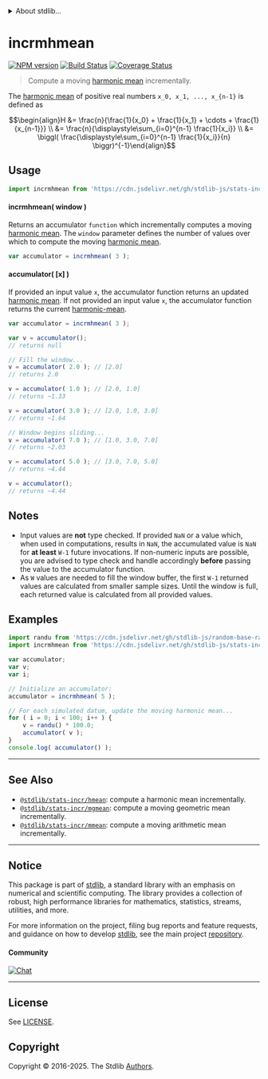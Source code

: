 <!--

@license Apache-2.0

Copyright (c) 2018 The Stdlib Authors.

Licensed under the Apache License, Version 2.0 (the "License");
you may not use this file except in compliance with the License.
You may obtain a copy of the License at

   http://www.apache.org/licenses/LICENSE-2.0

Unless required by applicable law or agreed to in writing, software
distributed under the License is distributed on an "AS IS" BASIS,
WITHOUT WARRANTIES OR CONDITIONS OF ANY KIND, either express or implied.
See the License for the specific language governing permissions and
limitations under the License.

-->


<details>
  <summary>
    About stdlib...
  </summary>
  <p>We believe in a future in which the web is a preferred environment for numerical computation. To help realize this future, we've built stdlib. stdlib is a standard library, with an emphasis on numerical and scientific computation, written in JavaScript (and C) for execution in browsers and in Node.js.</p>
  <p>The library is fully decomposable, being architected in such a way that you can swap out and mix and match APIs and functionality to cater to your exact preferences and use cases.</p>
  <p>When you use stdlib, you can be absolutely certain that you are using the most thorough, rigorous, well-written, studied, documented, tested, measured, and high-quality code out there.</p>
  <p>To join us in bringing numerical computing to the web, get started by checking us out on <a href="https://github.com/stdlib-js/stdlib">GitHub</a>, and please consider <a href="https://opencollective.com/stdlib">financially supporting stdlib</a>. We greatly appreciate your continued support!</p>
</details>

# incrmhmean

[![NPM version][npm-image]][npm-url] [![Build Status][test-image]][test-url] [![Coverage Status][coverage-image]][coverage-url] <!-- [![dependencies][dependencies-image]][dependencies-url] -->

> Compute a moving [harmonic mean][harmonic-mean] incrementally.

<section class="intro">

The [harmonic mean][harmonic-mean] of positive real numbers `x_0, x_1, ..., x_{n-1}` is defined as

<!-- <equation class="equation" label="eq:harmonic_mean" align="center" raw="\begin{align}H &= \frac{n}{\frac{1}{x_0} + \frac{1}{x_1} + \cdots + \frac{1}{x_{n-1}}} \\ &= \frac{n}{\displaystyle\sum_{i=0}^{n-1} \frac{1}{x_i}} \\ &= \biggl( \frac{\displaystyle\sum_{i=0}^{n-1} \frac{1}{x_i}}{n} \biggr)^{-1}\end{align}" alt="Equation for the harmonic mean."> -->

```math
\begin{align}H &= \frac{n}{\frac{1}{x_0} + \frac{1}{x_1} + \cdots + \frac{1}{x_{n-1}}} \\ &= \frac{n}{\displaystyle\sum_{i=0}^{n-1} \frac{1}{x_i}} \\ &= \biggl( \frac{\displaystyle\sum_{i=0}^{n-1} \frac{1}{x_i}}{n} \biggr)^{-1}\end{align}
```

<!-- <div class="equation" align="center" data-raw-text="\begin{align}H &amp;= \frac{n}{\frac{1}{x_0} + \frac{1}{x_1} + \cdots + \frac{1}{x_{n-1}}} \\ &amp;= \frac{n}{\displaystyle\sum_{i=0}^{n-1} \frac{1}{x_i}} \\ &amp;= \biggl( \frac{\displaystyle \sum_{i=0}^{n-1} \frac{1}{x_i}}{n} \biggr)^{-1}\end{align}" data-equation="eq:harmonic_mean">
    <img src="https://cdn.jsdelivr.net/gh/stdlib-js/stdlib@0a561712608b99b59d9243f7d478a2e2a019a130/lib/node_modules/@stdlib/stats/incr/mhmean/docs/img/equation_harmonic_mean.svg" alt="Equation for the harmonic mean.">
    <br>
</div> -->

<!-- </equation> -->

</section>

<!-- /.intro -->



<section class="usage">

## Usage

```javascript
import incrmhmean from 'https://cdn.jsdelivr.net/gh/stdlib-js/stats-incr-mhmean@deno/mod.js';
```

#### incrmhmean( window )

Returns an accumulator `function` which incrementally computes a moving [harmonic mean][harmonic-mean]. The `window` parameter defines the number of values over which to compute the moving [harmonic mean][harmonic-mean].

```javascript
var accumulator = incrmhmean( 3 );
```

#### accumulator( \[x] )

If provided an input value `x`, the accumulator function returns an updated [harmonic mean][harmonic-mean]. If not provided an input value `x`, the accumulator function returns the current [harmonic-mean][harmonic-mean].

```javascript
var accumulator = incrmhmean( 3 );

var v = accumulator();
// returns null

// Fill the window...
v = accumulator( 2.0 ); // [2.0]
// returns 2.0

v = accumulator( 1.0 ); // [2.0, 1.0]
// returns ~1.33

v = accumulator( 3.0 ); // [2.0, 1.0, 3.0]
// returns ~1.64

// Window begins sliding...
v = accumulator( 7.0 ); // [1.0, 3.0, 7.0]
// returns ~2.03

v = accumulator( 5.0 ); // [3.0, 7.0, 5.0]
// returns ~4.44

v = accumulator();
// returns ~4.44
```

</section>

<!-- /.usage -->

<section class="notes">

## Notes

-   Input values are **not** type checked. If provided `NaN` or a value which, when used in computations, results in `NaN`, the accumulated value is `NaN` for **at least** `W-1` future invocations. If non-numeric inputs are possible, you are advised to type check and handle accordingly **before** passing the value to the accumulator function.
-   As `W` values are needed to fill the window buffer, the first `W-1` returned values are calculated from smaller sample sizes. Until the window is full, each returned value is calculated from all provided values.

</section>

<!-- /.notes -->

<section class="examples">

## Examples

<!-- eslint no-undef: "error" -->

```javascript
import randu from 'https://cdn.jsdelivr.net/gh/stdlib-js/random-base-randu@deno/mod.js';
import incrmhmean from 'https://cdn.jsdelivr.net/gh/stdlib-js/stats-incr-mhmean@deno/mod.js';

var accumulator;
var v;
var i;

// Initialize an accumulator:
accumulator = incrmhmean( 5 );

// For each simulated datum, update the moving harmonic mean...
for ( i = 0; i < 100; i++ ) {
    v = randu() * 100.0;
    accumulator( v );
}
console.log( accumulator() );
```

</section>

<!-- /.examples -->

<!-- Section for related `stdlib` packages. Do not manually edit this section, as it is automatically populated. -->

<section class="related">

* * *

## See Also

-   <span class="package-name">[`@stdlib/stats-incr/hmean`][@stdlib/stats/incr/hmean]</span><span class="delimiter">: </span><span class="description">compute a harmonic mean incrementally.</span>
-   <span class="package-name">[`@stdlib/stats-incr/mgmean`][@stdlib/stats/incr/mgmean]</span><span class="delimiter">: </span><span class="description">compute a moving geometric mean incrementally.</span>
-   <span class="package-name">[`@stdlib/stats-incr/mmean`][@stdlib/stats/incr/mmean]</span><span class="delimiter">: </span><span class="description">compute a moving arithmetic mean incrementally.</span>

</section>

<!-- /.related -->

<!-- Section for all links. Make sure to keep an empty line after the `section` element and another before the `/section` close. -->


<section class="main-repo" >

* * *

## Notice

This package is part of [stdlib][stdlib], a standard library with an emphasis on numerical and scientific computing. The library provides a collection of robust, high performance libraries for mathematics, statistics, streams, utilities, and more.

For more information on the project, filing bug reports and feature requests, and guidance on how to develop [stdlib][stdlib], see the main project [repository][stdlib].

#### Community

[![Chat][chat-image]][chat-url]

---

## License

See [LICENSE][stdlib-license].


## Copyright

Copyright &copy; 2016-2025. The Stdlib [Authors][stdlib-authors].

</section>

<!-- /.stdlib -->

<!-- Section for all links. Make sure to keep an empty line after the `section` element and another before the `/section` close. -->

<section class="links">

[npm-image]: http://img.shields.io/npm/v/@stdlib/stats-incr-mhmean.svg
[npm-url]: https://npmjs.org/package/@stdlib/stats-incr-mhmean

[test-image]: https://github.com/stdlib-js/stats-incr-mhmean/actions/workflows/test.yml/badge.svg?branch=main
[test-url]: https://github.com/stdlib-js/stats-incr-mhmean/actions/workflows/test.yml?query=branch:main

[coverage-image]: https://img.shields.io/codecov/c/github/stdlib-js/stats-incr-mhmean/main.svg
[coverage-url]: https://codecov.io/github/stdlib-js/stats-incr-mhmean?branch=main

<!--

[dependencies-image]: https://img.shields.io/david/stdlib-js/stats-incr-mhmean.svg
[dependencies-url]: https://david-dm.org/stdlib-js/stats-incr-mhmean/main

-->

[chat-image]: https://img.shields.io/gitter/room/stdlib-js/stdlib.svg
[chat-url]: https://app.gitter.im/#/room/#stdlib-js_stdlib:gitter.im

[stdlib]: https://github.com/stdlib-js/stdlib

[stdlib-authors]: https://github.com/stdlib-js/stdlib/graphs/contributors

[umd]: https://github.com/umdjs/umd
[es-module]: https://developer.mozilla.org/en-US/docs/Web/JavaScript/Guide/Modules

[deno-url]: https://github.com/stdlib-js/stats-incr-mhmean/tree/deno
[deno-readme]: https://github.com/stdlib-js/stats-incr-mhmean/blob/deno/README.md
[umd-url]: https://github.com/stdlib-js/stats-incr-mhmean/tree/umd
[umd-readme]: https://github.com/stdlib-js/stats-incr-mhmean/blob/umd/README.md
[esm-url]: https://github.com/stdlib-js/stats-incr-mhmean/tree/esm
[esm-readme]: https://github.com/stdlib-js/stats-incr-mhmean/blob/esm/README.md
[branches-url]: https://github.com/stdlib-js/stats-incr-mhmean/blob/main/branches.md

[stdlib-license]: https://raw.githubusercontent.com/stdlib-js/stats-incr-mhmean/main/LICENSE

[harmonic-mean]: https://en.wikipedia.org/wiki/Harmonic_mean

<!-- <related-links> -->

[@stdlib/stats/incr/hmean]: https://github.com/stdlib-js/stats-incr-hmean/tree/deno

[@stdlib/stats/incr/mgmean]: https://github.com/stdlib-js/stats-incr-mgmean/tree/deno

[@stdlib/stats/incr/mmean]: https://github.com/stdlib-js/stats-incr-mmean/tree/deno

<!-- </related-links> -->

</section>

<!-- /.links -->
